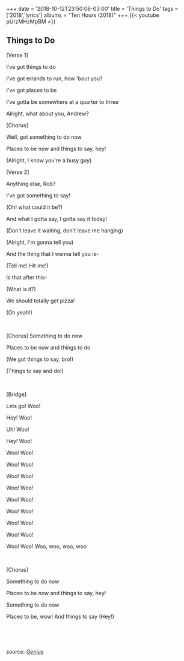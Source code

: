 +++
date = '2018-10-12T23:50:06-03:00'
title = 'Things to Do'
tags = ['2018','lyrics']
albums = "Ten Hours (2018)"
+++
{{< youtube pUrzMHzMpBM >}}

## Things to Do


[Verse 1]

I've got things to do

I've got errands to run, how 'bout you?

I've got places to be

I've gotta be somewhere at a quarter to three

Alright, what about you, Andrew?

[Chorus]

Well, got something to do now

Places to be now and things to say, hey!

(Alright, I know you're a busy guy)

[Verse 2]

Anything else, Rob?

I've got something to say!

(Oh! what could it be?)

And what I gotta say, I gotta say it today!

(Don't leave it waiting, don't leave me hanging)

(Alright, I'm gonna tell you)

And the thing that I wanna tell you is-

(Tell me! Hit me!)

Is that after this-

(What is it?)

We should totally get pizza!

(Oh yeah!)

&nbsp;

[Chorus]
Something to do now

Places to be now and things to do

(We got things to say, bro!)

(Things to say and do!)

&nbsp;

[Bridge]

Lets go! Woo!

Hey! Woo!

Uh! Woo!

Hey! Woo!

Woo! Woo!

Woo! Woo!

Woo! Woo!

Woo! Woo!

Woo! Woo!

Woo! Woo!

Woo! Woo!

Woo! Woo!

Woo! Woo! Woo, woo, woo, woo

&nbsp;

[Chorus]

Something to do now

Places to be now and things to say, hey!

Something to do now

Places to be, wow! And things to say (Hey!)

&nbsp;

&nbsp;

_source: [Genius](https://genius.com/artists/First-of-october)_
